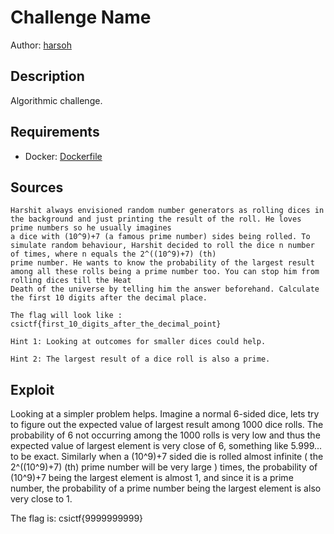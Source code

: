 # Challenge Name

Author: [harsoh](https://github.com/harsoh)

## Description

Algorithmic challenge.

## Requirements

- Docker: [Dockerfile](./Dockerfile)

## Sources

```
Harshit always envisioned random number generators as rolling dices in the background and just printing the result of the roll. He loves prime numbers so he usually imagines 
a dice with (10^9)+7 (a famous prime number) sides being rolled. To simulate random behaviour, Harshit decided to roll the dice n number of times, where n equals the 2^((10^9)+7) (th)
prime number. He wants to know the probability of the largest result among all these rolls being a prime number too. You can stop him from rolling dices till the Heat 
Death of the universe by telling him the answer beforehand. Calculate the first 10 digits after the decimal place.

The flag will look like : csictf{first_10_digits_after_the_decimal_point}

Hint 1: Looking at outcomes for smaller dices could help.

Hint 2: The largest result of a dice roll is also a prime.
```

## Exploit

Looking at a simpler problem helps. Imagine a normal 6-sided dice, lets try to figure out the expected value of largest result among 1000 dice rolls. The probability of 6 not occurring among the 1000 rolls is very low and thus the expected value of largest element is very close of 6, something like 5.999... to be exact. Similarly when a (10^9)+7 sided die is rolled almost infinite ( the 2^((10^9)+7) (th) prime number will be very large ) times, the probability of (10^9)+7 being the largest element is almost 1, and since it is a prime number, the probability of a prime number being the largest element is also very close to 1.
<br />

The flag is:
csictf{9999999999}
